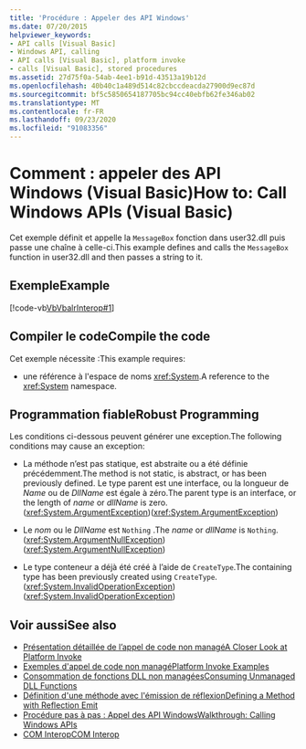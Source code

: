 ```yaml
---
title: 'Procédure : Appeler des API Windows'
ms.date: 07/20/2015
helpviewer_keywords:
- API calls [Visual Basic]
- Windows API, calling
- API calls [Visual Basic], platform invoke
- calls [Visual Basic], stored procedures
ms.assetid: 27d75f0a-54ab-4ee1-b91d-43513a19b12d
ms.openlocfilehash: 40b40c1a489d514c82cbccdeacda27900d9ec87d
ms.sourcegitcommit: bf5c5850654187705bc94cc40ebfb62fe346ab02
ms.translationtype: MT
ms.contentlocale: fr-FR
ms.lasthandoff: 09/23/2020
ms.locfileid: "91083356"
---
```

# <a name="how-to-call-windows-apis-visual-basic"></a><span data-ttu-id="25a9e-102">Comment : appeler des API Windows (Visual Basic)</span><span class="sxs-lookup"><span data-stu-id="25a9e-102">How to: Call Windows APIs (Visual Basic)</span></span>

<span data-ttu-id="25a9e-103">Cet exemple définit et appelle la `MessageBox` fonction dans user32.dll puis passe une chaîne à celle-ci.</span><span class="sxs-lookup"><span data-stu-id="25a9e-103">This example defines and calls the `MessageBox` function in user32.dll and then passes a string to it.</span></span>  
  
## <a name="example"></a><span data-ttu-id="25a9e-104">Exemple</span><span class="sxs-lookup"><span data-stu-id="25a9e-104">Example</span></span>  

 [!code-vb[VbVbalrInterop#1](~/samples/snippets/visualbasic/VS_Snippets_VBCSharp/VbVbalrInterop/VB/Class1.vb#1)]  
  
## <a name="compile-the-code"></a><span data-ttu-id="25a9e-105">Compiler le code</span><span class="sxs-lookup"><span data-stu-id="25a9e-105">Compile the code</span></span>  

 <span data-ttu-id="25a9e-106">Cet exemple nécessite :</span><span class="sxs-lookup"><span data-stu-id="25a9e-106">This example requires:</span></span>  
  
- <span data-ttu-id="25a9e-107">une référence à l'espace de noms <xref:System>.</span><span class="sxs-lookup"><span data-stu-id="25a9e-107">A reference to the <xref:System> namespace.</span></span>  
  
## <a name="robust-programming"></a><span data-ttu-id="25a9e-108">Programmation fiable</span><span class="sxs-lookup"><span data-stu-id="25a9e-108">Robust Programming</span></span>  

 <span data-ttu-id="25a9e-109">Les conditions ci-dessous peuvent générer une exception.</span><span class="sxs-lookup"><span data-stu-id="25a9e-109">The following conditions may cause an exception:</span></span>  
  
- <span data-ttu-id="25a9e-110">La méthode n’est pas statique, est abstraite ou a été définie précédemment.</span><span class="sxs-lookup"><span data-stu-id="25a9e-110">The method is not static, is abstract, or has been previously defined.</span></span> <span data-ttu-id="25a9e-111">Le type parent est une interface, ou la longueur de *Name* ou de *DllName* est égale à zéro.</span><span class="sxs-lookup"><span data-stu-id="25a9e-111">The parent type is an interface, or the length of *name* or *dllName* is zero.</span></span> <span data-ttu-id="25a9e-112">(<xref:System.ArgumentException>)</span><span class="sxs-lookup"><span data-stu-id="25a9e-112">(<xref:System.ArgumentException>)</span></span>  
  
- <span data-ttu-id="25a9e-113">Le *nom* ou le *DllName* est `Nothing` .</span><span class="sxs-lookup"><span data-stu-id="25a9e-113">The *name* or *dllName* is `Nothing`.</span></span> <span data-ttu-id="25a9e-114">(<xref:System.ArgumentNullException>)</span><span class="sxs-lookup"><span data-stu-id="25a9e-114">(<xref:System.ArgumentNullException>)</span></span>  
  
- <span data-ttu-id="25a9e-115">Le type conteneur a déjà été créé à l’aide de `CreateType`.</span><span class="sxs-lookup"><span data-stu-id="25a9e-115">The containing type has been previously created using `CreateType`.</span></span> <span data-ttu-id="25a9e-116">(<xref:System.InvalidOperationException>)</span><span class="sxs-lookup"><span data-stu-id="25a9e-116">(<xref:System.InvalidOperationException>)</span></span>  
  
## <a name="see-also"></a><span data-ttu-id="25a9e-117">Voir aussi</span><span class="sxs-lookup"><span data-stu-id="25a9e-117">See also</span></span>

- [<span data-ttu-id="25a9e-118">Présentation détaillée de l’appel de code non managé</span><span class="sxs-lookup"><span data-stu-id="25a9e-118">A Closer Look at Platform Invoke</span></span>](../../../framework/interop/consuming-unmanaged-dll-functions.md#a-closer-look-at-platform-invoke)
- [<span data-ttu-id="25a9e-119">Exemples d'appel de code non managé</span><span class="sxs-lookup"><span data-stu-id="25a9e-119">Platform Invoke Examples</span></span>](../../../framework/interop/platform-invoke-examples.md)
- [<span data-ttu-id="25a9e-120">Consommation de fonctions DLL non managées</span><span class="sxs-lookup"><span data-stu-id="25a9e-120">Consuming Unmanaged DLL Functions</span></span>](../../../framework/interop/consuming-unmanaged-dll-functions.md)
- <span data-ttu-id="25a9e-121">[Définition d'une méthode avec l'émission de réflexion](/previous-versions/dotnet/netframework-4.0/w63y4d4f(v=vs.100))</span><span class="sxs-lookup"><span data-stu-id="25a9e-121">[Defining a Method with Reflection Emit](/previous-versions/dotnet/netframework-4.0/w63y4d4f(v=vs.100))</span></span>
- [<span data-ttu-id="25a9e-122">Procédure pas à pas : Appel des API Windows</span><span class="sxs-lookup"><span data-stu-id="25a9e-122">Walkthrough: Calling Windows APIs</span></span>](walkthrough-calling-windows-apis.md)
- [<span data-ttu-id="25a9e-123">COM Interop</span><span class="sxs-lookup"><span data-stu-id="25a9e-123">COM Interop</span></span>](index.md)

